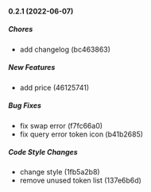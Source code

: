 #### 0.2.1 (2022-06-07)

##### Chores

*  add changelog (bc463863)

##### New Features

*  add price (46125741)

##### Bug Fixes

*  fix swap error (f7fc66a0)
*  fix query error token icon (b41b2685)

##### Code Style Changes

*  change style (1fb5a2b8)
*  remove unused token list (137e6b6d)

